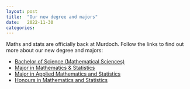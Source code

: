 ```yaml
---
layout: post
title:  "Our new degree and majors"
date:   2022-11-30
categories: 
---
```


Maths and stats are officially back at Murdoch. Follow the links to find out more about our new degree and majors:

- [Bachelor of Science (Mathematical Sciences)](https://handbook.murdoch.edu.au/courses/01/B1410?year=2023)
- [Major in Mathematics & Statistics](https://handbook.murdoch.edu.au/aos/01/MJ-MASC?year=2023)
- [Major in Applied Mathematics and Statistics](https://handbook.murdoch.edu.au/aos/01/MJ-AMST)
- [Honours in Mathematics and Statistics](https://handbook.murdoch.edu.au/aos/12/BH-MATH)

